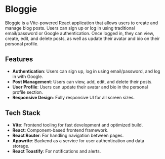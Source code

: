 # Bloggie

Bloggie is a Vite-powered React application that allows users to create and manage blog posts. Users can sign up or log in using traditional email/password or Google authentication. Once logged in, they can view, create, edit, and delete posts, as well as update their avatar and bio on their personal profile.

## Features

- **Authentication**: Users can sign up, log in using email/password, and log in with Google.
- **Post Management**: Users can view, add, edit, and delete their posts.
- **User Profile**: Users can update their avatar and bio in the personal profile section.
- **Responsive Design**: Fully responsive UI for all screen sizes.

## Tech Stack

- **Vite**: Frontend tooling for fast development and optimized build.
- **React**: Component-based frontend framework.
- **React Router**: For handling navigation between pages.
- **Appwrite**: Backend as a service for user authentication and data storage.
- **React Toastify**: For notifications and alerts.
